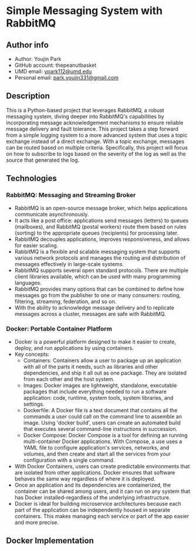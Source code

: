 # Simple Messaging System with RabbitMQ

## Author info

- Author: Youjin Park
- GitHub account: thepeanutbasket
- UMD email: ypark112@umd.edu
- Personal email: park.youjin331@gmail.com

## Description

This is a Python-based project that leverages RabbitMQ, a robust messaging system, diving deeper into RabbitMQ's capabilities by incorporating message acknowledgement mechanisms to ensure reliable message delivery and fault tolerance. This project takes a step forward from a simple logging system to a more advanced system that uses a topic exchange instead of a direct exchange. With a topic exchange, messages can be routed based on multiple criteria. Specifically, this project will focus on how to subscribe to logs based on the severity of the log as well as the source that generated the log.

## Technologies

### RabbitMQ: Messaging and Streaming Broker
- RabbitMQ is an open-source message broker, which helps applications communicate asynchronously. 
- It acts like a post office: applications send messages (letters) to queues (mailboxes), and RabbitMQ (postal workers) route them based on rules (sorting) to the appropriate queues (recipients) for processing later.
- RabbitMQ decouples applications, improves responsiveness, and allows for easier scaling.
- RabbitMQ is a flexible and scalable messaging system that supports various network protocols and manages the routing and distribution of messages effectively in large-scale systems. 
- RabbitMQ supports several open standard protocols. There are multiple client libraries available, which can be used with many programming languages.
- RabbitMQ provides many options that can be combined to define how messages go from the publisher to one or many consumers: routing, filtering, streaming, federation, and so on.
- With the ability to acknowledge message delivery and to replicate messages across a cluster, messages are safe with RabbitMQ.

### Docker: Portable Container Platform
- Docker is a powerful platform designed to make it easier to create, deploy, and run applications by using containers. 
- Key concepts:
    - Containers: Containers allow a user to package up an application with all of the parts it needs, such as libraries and other dependencies, and ship it all out as one package. They are isolated from each other and the host system.
    - Images: Docker images are lightweight, standalone, executable packages that include everything needed to run a software application: code, runtime, system tools, system libraries, and settings. 
    - Dockerfile: A Docker file is a text document that contains all the commands a user could call on the command line to assemble an image. Using 'docker build', users can create an automated build that executes several command-line instructions in succession.
    - Docker Compose: Docker Compose is a tool for defining an running multi-container Docker applications. With Compose, a use uses a YAML file to configure application's services, networks, and volumes, and then create and start all the services from your configuration with a single command.
- With Docker Containers, users can create predictable environments that are isolated from other applications. Docker ensures that software behaves the same way regardless of where it is deployed.
- Once an application and its dependencies are containerized, the container can be shared among users, and it can run on any system that has Docker installed-regardless of the underlying infrastructure.
- Docker is ideal for building microservice architectures because each part of the application can be independently housed in separate containers. This makes managing each service or part of the app easier and more precise.

## Docker Implementation
